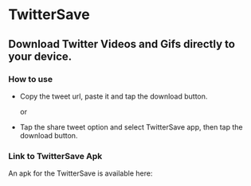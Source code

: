 # TwitterSave

## Download Twitter Videos and Gifs directly to your device. 

### How to use
- Copy the tweet url, paste it and tap the download button.

  or
- Tap the share tweet option and select TwitterSave app, then tap the download button.

### Link to TwitterSave Apk
An apk for the TwitterSave is available here: 

